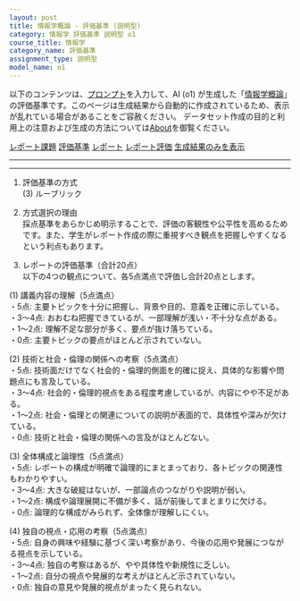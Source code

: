 ```yaml
---
layout: post
title: 情報学概論 - 評価基準 (説明型)
category: 情報学 評価基準 説明型 o1
course_title: 情報学
category_name: 評価基準
assignment_type: 説明型
model_name: o1
---
```


以下のコンテンツは、[プロンプト](https://github.com/takedatoshiyuki/synthetic_assignments/tree/main/generated/情報学/o1/prompt_評価基準-説明型.md)を入力して、AI (o1) が生成した「[情報学概論](/contents/情報学/)」の評価基準です。このページは生成結果から自動的に作成されているため、表示が乱れている場合があることをご容赦ください。
データセット作成の目的と利用上の注意および生成の方法については[About](/About)を御覧ください。

[レポート課題](../レポート課題-説明型)
[評価基準](../評価基準-説明型)
[レポート](../レポート-説明型)
[レポート評価](../レポート評価-説明型)
[生成結果のみを表示](https://github.com/takedatoshiyuki/synthetic_assignments/tree/main/generated/情報学/o1/評価基準-説明型.md)
  

***
***
  
1. 評価基準の方式  
(3) ルーブリック

2. 方式選択の理由  
採点基準をあらかじめ明示することで、評価の客観性や公平性を高めるためです。また、学生がレポート作成の際に重視すべき観点を把握しやすくなるという利点もあります。

3. レポートの評価基準（合計20点）  
以下の4つの観点について、各5点満点で評価し合計20点とします。

(1) 講義内容の理解（5点満点）  
・5点: 主要トピックを十分に把握し、背景や目的、意義を正確に示している。  
・3～4点: おおむね把握できているが、一部理解が浅い・不十分な点がある。  
・1～2点: 理解不足な部分が多く、要点が抜け落ちている。  
・0点: 主要トピックの要点がほとんど示されていない。

(2) 技術と社会・倫理の関係への考察（5点満点）  
・5点: 技術面だけでなく社会的・倫理的側面を的確に捉え、具体的な影響や問題点にも言及している。  
・3～4点: 社会的・倫理的視点をある程度考慮しているが、内容にやや不足がある。  
・1～2点: 社会・倫理との関連についての説明が表面的で、具体性や深みが欠けている。  
・0点: 技術と社会・倫理の関係への言及がほとんどない。

(3) 全体構成と論理性（5点満点）  
・5点: レポートの構成が明確で論理的にまとまっており、各トピックの関連性もわかりやすい。  
・3～4点: 大きな破綻はないが、一部論点のつながりや説明が弱い。  
・1～2点: 構成や論理展開に不備が多く、話が前後してまとまりに欠ける。  
・0点: 論理的な構成がみられず、全体像が理解しにくい。

(4) 独自の視点・応用の考察（5点満点）  
・5点: 自身の興味や経験に基づく深い考察があり、今後の応用や発展につながる視点を示している。  
・3～4点: 独自の考察はあるが、やや具体性や新規性に乏しい。  
・1～2点: 自分の視点や発展的な考えがほとんど示されていない。  
・0点: 独自の意見や発展的視点がまったく見られない。
